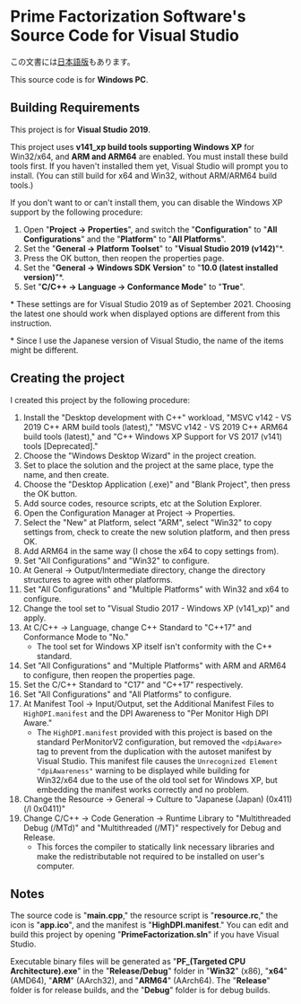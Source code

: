 # Prime Factorization Software's Source Code for Visual Studio
この文書には[日本語版](readme.md)もあります。

This source code is for **Windows PC**.

## Building Requirements
This project is for **Visual Studio 2019**.

This project uses **v141_xp build tools supporting Windows XP** for Win32/x64, and **ARM and ARM64** are enabled. You must install these build tools first. If you haven't installed them yet, Visual Studio will prompt you to install. (You can still build for x64 and Win32, without ARM/ARM64 build tools.)

If you don't want to or can't install them, you can disable the Windows XP support by the following procedure:
1. Open "**Project -> Properties**", and switch the "**Configuration**" to "**All Configurations**" and the "**Platform**" to "**All Platforms**".
1. Set the "**General -> Platform Toolset**" to "**Visual Studio 2019 (v142)**"\*.
1. Press the OK button, then reopen the properties page.
1. Set the "**General -> Windows SDK Version**" to "**10.0 (latest installed version)**"\*.
1. Set "**C/C++ -> Language -> Conformance Mode**" to "**True**".

\* These settings are for Visual Studio 2019 as of September 2021. Choosing the latest one should work when displayed options are different from this instruction.

\* Since I use the Japanese version of Visual Studio, the name of the items might be different.

## Creating the project
I created this project by the following procedure:
1. Install the "Desktop development with C++" workload, "MSVC v142 - VS 2019 C++ ARM build tools (latest)," "MSVC v142 - VS 2019 C++ ARM64 build tools (latest)," and "C++ Windows XP Support for VS 2017 (v141) tools \[Deprecated\]."
1. Choose the "Windows Desktop Wizard" in the project creation.
1. Set to place the solution and the project at the same place, type the name, and then create.
1. Choose the "Desktop Application (.exe)" and "Blank Project", then press the OK button.
1. Add source codes, resource scripts, etc at the Solution Explorer.
1. Open the Configuration Manager at Project -> Properties.
1. Select the "New" at Platform, select "ARM", select "Win32" to copy settings from, check to create the new solution platform, and then press OK.
1. Add ARM64 in the same way (I chose the x64 to copy settings from).
1. Set "All Configurations" and "Win32" to configure.
1. At General -> Output/Intermediate directory, change the directory structures to agree with other platforms.
1. Set "All Configurations" and "Multiple Platforms" with Win32 and x64 to configure.
1. Change the tool set to "Visual Studio 2017 - Windows XP (v141\_xp)" and apply.
1. At C/C++ -> Language, change C++ Standard to "C++17" and Conformance Mode to "No."
   - The tool set for Windows XP itself isn't conformity with the C++ standard.
1. Set "All Configurations" and "Multiple Platforms" with ARM and ARM64 to configure, then reopen the properties page.
1. Set the C/C++ Standard to "C17" and "C++17" respectively.
1. Set "All Configurations" and "All Platforms" to configure.
1. At Manifest Tool -> Input/Output, set the Additional Manifest Files to `HighDPI.manifest` and the DPI Awareness to "Per Monitor High DPI Aware."
   - The `HighDPI.manifest` provided with this project is based on the standard PerMonitorV2 configuration, but removed the `<dpiAware>` tag to prevent from the duplication with the autoset manifest by Visual Studio. This manifest file causes the `Unrecognized Element "dpiAwareness"` warning to be displayed while building for Win32/x64 due to the use of the old tool set for Windows XP, but embedding the manifest works correctly and no problem.
1. Change the Resource -> General -> Culture to "Japanese (Japan) (0x411) (/l 0x0411)"
1. Change C/C++ -> Code Generation -> Runtime Library to "Multithreaded Debug (/MTd)" and "Multithreaded (/MT)" respectively for Debug and Release.
   - This forces the compiler to statically link necessary libraries and make the redistributable not required to be installed on user's computer.

## Notes
The source code is "**main.cpp**," the resource script is "**resource.rc**," the icon is "**app.ico**", and the manifest is "**HighDPI.manifest**." You can edit and build this project by opening "**PrimeFactorization.sln**" if you have Visual Studio.

Executable binary files will be generated as "**PF_(Targeted CPU Architecture).exe**" in the "**Release/Debug**" folder in "**Win32**" (x86), "**x64**" (AMD64), "**ARM**" (AArch32), and "**ARM64**" (AArch64). The "**Release**" folder is for release builds, and the "**Debug**" folder is for debug builds.